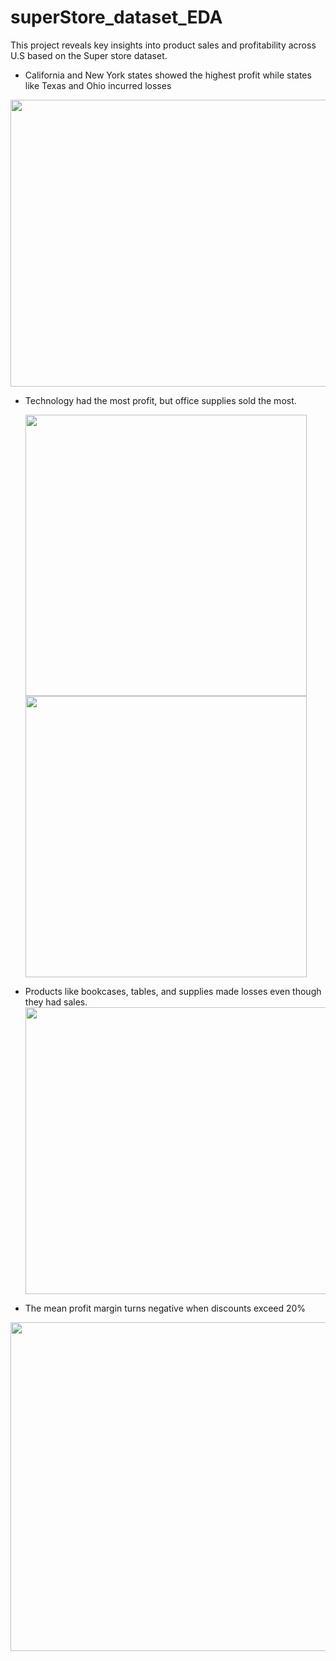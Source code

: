 # superStore_dataset_EDA
This project reveals key insights into product sales and profitability across U.S based on the Super store dataset.
- California and New York states showed the highest profit while states like Texas and Ohio incurred losses
<img width="1168" height="459" src="https://github.com/user-attachments/assets/8d19a685-3256-4d1d-93e1-8090ae47f2a4" />

- Technology had the most profit, but office supplies sold the most.
  <p float="left">
  <img src="https://github.com/user-attachments/assets/18e20828-6f6b-4886-86c7-56f3bcb54e59" width="450"/>
  <img src="https://github.com/user-attachments/assets/eeb84452-b7bb-4e42-adca-eb451d97ceef" width="450" />
</p>

- Products like bookcases, tables, and supplies made losses even though they had sales.
  <img width="920" height="459" src="https://github.com/user-attachments/assets/d742e639-0692-4721-a19a-8636358ea9c5"/>
  
- The mean profit margin turns negative when discounts exceed 20%
<img width="1153" height="526" src="https://github.com/user-attachments/assets/e1c1fa5c-1c44-4b9b-b454-82b56f9cc6d9"/>
